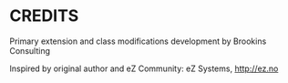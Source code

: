 CREDITS
=======

Primary extension and class modifications development by Brookins Consulting

Inspired by original author and eZ Community: eZ Systems, http://ez.no
